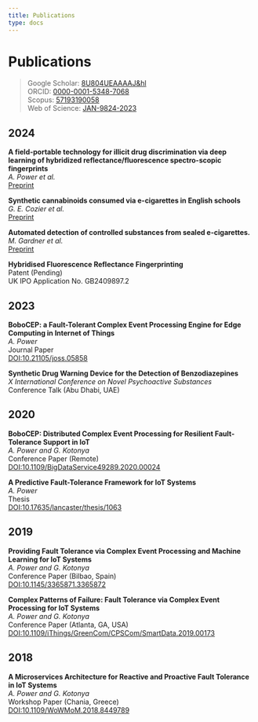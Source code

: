 ```yaml
---
title: Publications
type: docs
---
```


# Publications

> Google Scholar: [8U804UEAAAAJ&hl](https://scholar.google.co.uk/citations?user=8U804UEAAAAJ&hl) \
> ORCID: [0000-0001-5348-7068](https://orcid.org/0000-0001-5348-7068) \
> Scopus: [57193190058](https://www.scopus.com/authid/detail.uri?authorId=57193190058) \
> Web of Science: [JAN-9824-2023](https://www.webofscience.com/wos/author/record/JAN-9824-2023)


## 2024
**A field-portable technology for illicit drug discrimination via deep learning of hybridized reflectance/fluorescence spectro-scopic fingerprints** \
_A. Power et al._ \
[Preprint](https://doi.org/10.26434/chemrxiv-2024-f5tq3-v2)

**Synthetic cannabinoids consumed via e-cigarettes in English schools** \
_G. E. Cozier et al._ \
[Preprint](https://doi.org/10.1101/2024.08.12.24311617)

**Automated detection of controlled substances from sealed e-cigarettes.** \
_M. Gardner et al._ \
[Preprint](https://doi.org/10.26434/chemrxiv-2024-ns335)

**Hybridised Fluorescence Reflectance Fingerprinting** \
Patent (Pending) \
UK IPO Application No. GB2409897.2


## 2023

**BoboCEP: a Fault-Tolerant Complex Event Processing Engine for Edge Computing in Internet of Things** \
_A. Power_ \
Journal Paper \
[DOI:10.21105/joss.05858](https://doi.org/10.21105/joss.05858)

**Synthetic Drug Warning Device for the Detection of Benzodiazepines** \
_X International Conference on Novel Psychoactive Substances_ \
Conference Talk (Abu Dhabi, UAE)


## 2020

**BoboCEP: Distributed Complex Event Processing for Resilient Fault-Tolerance Support in IoT** \
_A. Power and G. Kotonya_ \
Conference Paper (Remote) \
[DOI:10.1109/BigDataService49289.2020.00024](https://doi.org/10.1109/BigDataService49289.2020.00024)

**A Predictive Fault-Tolerance Framework for IoT Systems** \
_A. Power_ \
Thesis\
[DOI:10.17635/lancaster/thesis/1063](https://doi.org/10.17635/lancaster/thesis/1063)


## 2019

**Providing Fault Tolerance via Complex Event Processing and Machine Learning for IoT Systems** \
_A. Power and G. Kotonya_ \
Conference Paper (Bilbao, Spain) \
[DOI:10.1145/3365871.3365872](https://doi.org/10.1145/3365871.3365872)

**Complex Patterns of Failure: Fault Tolerance via Complex Event Processing for IoT Systems** \
_A. Power and G. Kotonya_ \
Conference Paper (Atlanta, GA, USA) \
[DOI:10.1109/iThings/GreenCom/CPSCom/SmartData.2019.00173](https://doi.org/10.1109/iThings/GreenCom/CPSCom/SmartData.2019.00173)  


## 2018

**A Microservices Architecture for Reactive and Proactive Fault Tolerance in IoT Systems** \
_A. Power and G. Kotonya_ \
Workshop Paper (Chania, Greece) \
[DOI:10.1109/WoWMoM.2018.8449789](https://doi.org/10.1109/WoWMoM.2018.8449789)  
